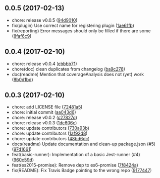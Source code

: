 <a name="0.0.5"></a>
## 0.0.5 (2017-02-13)

* chore: release v0.0.5 ([94d9010](https://github.io/stryker-mutator/stryker-jest-runner/commit/94d9010))
* fix(plugin) Use correct name for registering plugin ([1ae61fb](https://github.io/stryker-mutator/stryker-jest-runner/commit/1ae61fb))
* fix(reporting) Error messages should only be filled if there are some ([8faf6c9](https://github.io/stryker-mutator/stryker-jest-runner/commit/8faf6c9))



<a name="0.0.4"></a>
## 0.0.4 (2017-02-10)

* chore: release v0.0.4 ([ebbbb71](https://github.io/stryker-mutator/stryker-jest-runner/commit/ebbbb71))
* chore(doc) clean duplicates from changelog ([ba9c278](https://github.io/stryker-mutator/stryker-jest-runner/commit/ba9c278))
* doc(readme) Mention that coverageAnalysis does not (yet) work ([8b0d1bd](https://github.io/stryker-mutator/stryker-jest-runner/commit/8b0d1bd))



<a name="0.0.3"></a>
## 0.0.3 (2017-02-10)

* chore: add LICENSE file ([72481a5](https://github.io/stryker-mutator/stryker-jest-runner/commit/72481a5))
* chore: initial commit ([aa043d6](https://github.io/stryker-mutator/stryker-jest-runner/commit/aa043d6))
* chore: release v0.0.2 ([c27827d](https://github.io/stryker-mutator/stryker-jest-runner/commit/c27827d))
* chore: release v0.0.3 ([1dc606c](https://github.io/stryker-mutator/stryker-jest-runner/commit/1dc606c))
* chore: update contributors ([730a93b](https://github.io/stryker-mutator/stryker-jest-runner/commit/730a93b))
* chore: update contributors ([1af92d8](https://github.io/stryker-mutator/stryker-jest-runner/commit/1af92d8))
* chore: update contributors ([48bd6dc](https://github.io/stryker-mutator/stryker-jest-runner/commit/48bd6dc))
* docs(readme) Update documentation and clean-up package.json (#5) ([97d1661](https://github.io/stryker-mutator/stryker-jest-runner/commit/97d1661))
* feat(basic-runner): Implementation of a basic Jest-runner  (#4) ([960c59d](https://github.io/stryker-mutator/stryker-jest-runner/commit/960c59d))
* feat(es2015-promise): Remove dep to es6-promise ([7f8424a](https://github.io/stryker-mutator/stryker-jest-runner/commit/7f8424a))
* fix(README): Fix Travis Badge pointing to the wrong repo ([9177447](https://github.io/stryker-mutator/stryker-jest-runner/commit/9177447))



